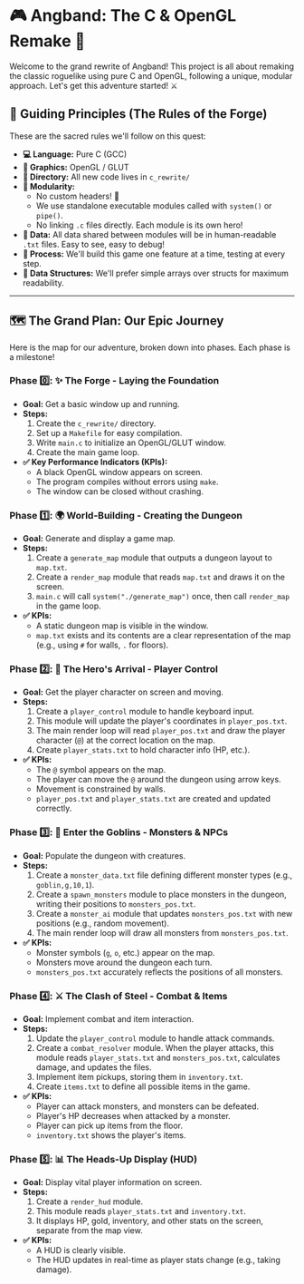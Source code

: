 # 🎮 Angband: The C & OpenGL Remake 🚀

Welcome to the grand rewrite of Angband! This project is all about remaking the classic roguelike using pure C and OpenGL, following a unique, modular approach. Let's get this adventure started! ⚔️

## 📜 Guiding Principles (The Rules of the Forge)

These are the sacred rules we'll follow on this quest:

*   **💻 Language:** Pure C (GCC)
*   **🎨 Graphics:** OpenGL / GLUT
*   **📁 Directory:** All new code lives in `c_rewrite/`
*   **🧩 Modularity:**
    *   No custom headers! 🤯
    *   We use standalone executable modules called with `system()` or `pipe()`.
    *   No linking `.c` files directly. Each module is its own hero!
*   **💾 Data:** All data shared between modules will be in human-readable `.txt` files. Easy to see, easy to debug!
*   **👣 Process:** We'll build this game one feature at a time, testing at every step.
*   **🧬 Data Structures:** We'll prefer simple arrays over structs for maximum readability.

---

## 🗺️ The Grand Plan: Our Epic Journey

Here is the map for our adventure, broken down into phases. Each phase is a milestone!

### Phase 0️⃣: ✨ The Forge - Laying the Foundation

*   **Goal:** Get a basic window up and running.
*   **Steps:**
    1.  Create the `c_rewrite/` directory.
    2.  Set up a `Makefile` for easy compilation.
    3.  Write `main.c` to initialize an OpenGL/GLUT window.
    4.  Create the main game loop.
*   **✅ Key Performance Indicators (KPIs):**
    *   A black OpenGL window appears on screen.
    *   The program compiles without errors using `make`.
    *   The window can be closed without crashing.

### Phase 1️⃣: 🌍 World-Building - Creating the Dungeon

*   **Goal:** Generate and display a game map.
*   **Steps:**
    1.  Create a `generate_map` module that outputs a dungeon layout to `map.txt`.
    2.  Create a `render_map` module that reads `map.txt` and draws it on the screen.
    3.  `main.c` will call `system("./generate_map")` once, then call `render_map` in the game loop.
*   **✅ KPIs:**
    *   A static dungeon map is visible in the window.
    *   `map.txt` exists and its contents are a clear representation of the map (e.g., using `#` for walls, `.` for floors).

### Phase 2️⃣: 🦸 The Hero's Arrival - Player Control

*   **Goal:** Get the player character on screen and moving.
*   **Steps:**
    1.  Create a `player_control` module to handle keyboard input.
    2.  This module will update the player's coordinates in `player_pos.txt`.
    3.  The main render loop will read `player_pos.txt` and draw the player character (`@`) at the correct location on the map.
    4.  Create `player_stats.txt` to hold character info (HP, etc.).
*   **✅ KPIs:**
    *   The `@` symbol appears on the map.
    *   The player can move the `@` around the dungeon using arrow keys.
    *   Movement is constrained by walls.
    *   `player_pos.txt` and `player_stats.txt` are created and updated correctly.

### Phase 3️⃣: 👹 Enter the Goblins - Monsters & NPCs

*   **Goal:** Populate the dungeon with creatures.
*   **Steps:**
    1.  Create a `monster_data.txt` file defining different monster types (e.g., `goblin,g,10,1`).
    2.  Create a `spawn_monsters` module to place monsters in the dungeon, writing their positions to `monsters_pos.txt`.
    3.  Create a `monster_ai` module that updates `monsters_pos.txt` with new positions (e.g., random movement).
    4.  The main render loop will draw all monsters from `monsters_pos.txt`.
*   **✅ KPIs:**
    *   Monster symbols (`g`, `o`, etc.) appear on the map.
    *   Monsters move around the dungeon each turn.
    *   `monsters_pos.txt` accurately reflects the positions of all monsters.

### Phase 4️⃣: ⚔️ The Clash of Steel - Combat & Items

*   **Goal:** Implement combat and item interaction.
*   **Steps:**
    1.  Update the `player_control` module to handle attack commands.
    2.  Create a `combat_resolver` module. When the player attacks, this module reads `player_stats.txt` and `monsters_pos.txt`, calculates damage, and updates the files.
    3.  Implement item pickups, storing them in `inventory.txt`.
    4.  Create `items.txt` to define all possible items in the game.
*   **✅ KPIs:**
    *   Player can attack monsters, and monsters can be defeated.
    *   Player's HP decreases when attacked by a monster.
    *   Player can pick up items from the floor.
    *   `inventory.txt` shows the player's items.

### Phase 5️⃣: 📊 The Heads-Up Display (HUD)

*   **Goal:** Display vital player information on screen.
*   **Steps:**
    1.  Create a `render_hud` module.
    2.  This module reads `player_stats.txt` and `inventory.txt`.
    3.  It displays HP, gold, inventory, and other stats on the screen, separate from the map view.
*   **✅ KPIs:**
    *   A HUD is clearly visible.
    *   The HUD updates in real-time as player stats change (e.g., taking damage).